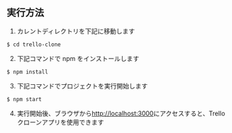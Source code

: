 ## 実行方法

1. カレントディレクトリを下記に移動します

`$ cd trello-clone`

2. 下記コマンドで npm をインストールします

`$ npm install`

3. 下記コマンドでプロジェクトを実行開始します

`$ npm start`

4. 実行開始後、ブラウザから[http://localhost:3000](http://localhost:3000)にアクセスすると、Trelloクローンアプリを使用できます
